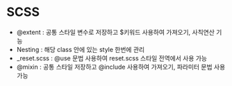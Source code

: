 # SCSS
- @extent : 공통 스타일 변수로 저장하고 $키워드 사용하여 가져오기, 사칙연산 기능
- Nesting : 해당 class 안에 있는 style 한번에 관리
- _reset.scss : @use 문법 사용하여 reset.scss 스타일 전역에서 사용 가능
- @mixin : 공통 스타일 저장하고 @include 사용하여 가져오기, 파라미터 문법 사용 가능
